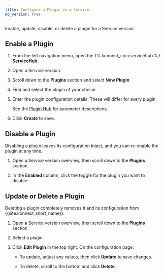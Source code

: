 ```yaml
---
title: Configure a Plugin on a Service
no_version: true
---
```

Enable, update, disable, or delete a plugin for a Service version.

## Enable a Plugin

1. From the left navigation menu, open the {% konnect_icon servicehub %}
**ServiceHub**.

2. Open a Service version.

2. Scroll down to the **Plugins** section and select **New Plugin**.

3. Find and select the plugin of your choice.

4. Enter the plugin configuration details. These will differ for every plugin.

    See the [Plugin Hub](/hub) for parameter descriptions.

5. Click **Create** to save.

## Disable a Plugin

Disabling a plugin leaves its configuration intact, and you can re-enable the
plugin at any time.

1. Open a Service version overview, then scroll down to the **Plugins** section.

2. In the **Enabled** column, click the toggle for the plugin you want to
disable.

## Update or Delete a Plugin

Deleting a plugin completely removes it and its configuration from
{{site.konnect_short_name}}.

1. Open a Service version overview, then scroll down to the **Plugins**
section.

2. Select a plugin.

3. Click **Edit Plugin** in the top right. On the configuration page:

    * To update, adjust any values, then click **Update** to save changes.

    * To delete, scroll to the bottom and click **Delete**.

